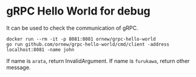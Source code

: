 # gRPC Hello World for debug

It can be used to check the communication of gRPC.

```
docker run --rm -it -p 8081:8081 ornew/grpc-hello-world
go run github.com/ornew/grpc-hello-world/cmd/client -address localhost:8081 -name john
```

If name is `arata`, return InvalidArgument. If name is `furukawa`, return other message.
